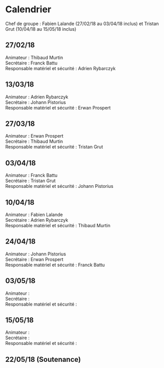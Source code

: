 # Calendrier

Chef de groupe : Fabien Lalande (27/02/18 au 03/04/18 inclus) et Tristan Grut (10/04/18 au 15/05/18 inclus)

## 27/02/18
Animateur : Thibaud Murtin  
Secrétaire : Franck Battu  
Responsable matériel et sécurité : Adrien Rybarczyk 

## 13/03/18
Animateur : Adrien Rybarczyk  
Secrétaire : Johann Pistorius  
Responsable matériel et sécurité : Erwan Prospert  

## 27/03/18
Animateur : Erwan Prospert  
Secrétaire : Thibaud Murtin  
Responsable matériel et sécurité : Tristan Grut  

## 03/04/18
Animateur : Franck Battu  
Secrétaire : Tristan Grut  
Responsable matériel et sécurité : Johann Pistorius  

## 10/04/18
Animateur : Fabien Lalande  
Secrétaire : Adrien Rybarczyk  
Responsable matériel et sécurité : Thibaud Murtin  

## 24/04/18
Animateur : Johann Pistorius   
Secrétaire : Erwan Prospert   
Responsable matériel et sécurité : Franck Battu   

## 03/05/18
Animateur :   
Secrétaire :  
Responsable matériel et sécurité :   

## 15/05/18
Animateur :   
Secrétaire :  
Responsable matériel et sécurité :   

## 22/05/18 (Soutenance)
